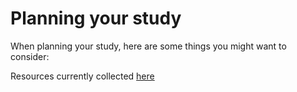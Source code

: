 # Planning your study

When planning your study, here are some things you might want to consider:

Resources currently collected [here](reproducible_neuroimaging_research.md#Reproducible-neuroimaging-research)

<!--
* [Reusing data]
* [Defining your terms and your task]
* [Ontologies]
* [Piloting]
* [Pre-registration]
* [Optimizing your design]
* [Design efficiency]
* [Power]
* [For MVPA: same analysis approach]
* [Defining your region of interest]
* [Using previous results]
* [Localizers]
* [Atlases]
* [Non-standard templates]
* [Stimuli presentation softwares]
 * [psychopy]
 * [expyriment]
 * [psychtoolbox]
* [Existing protocols] -->

